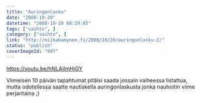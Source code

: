 ```yaml
---
title: "Auringonlasku"
date: "2008-10-20"
datetime: "2008-10-20 08:29:05"
tags: ["vaihto", ]
category: ["vaihto", ]
link: "http://miikahamynen.fi/2008/10/20/auringonlasku-2/"
status: "publish"
coverImageId: "897"
---
```


https://youtu.be/hNLAiImHiGY

Viimeisen 10 päivän tapahtumat pitäisi saada jossain vaiheessa listattua, mutta odotellessa saatte nautiskella auringonlaskusta jonka nauhoitin viime perjantaina ;)
